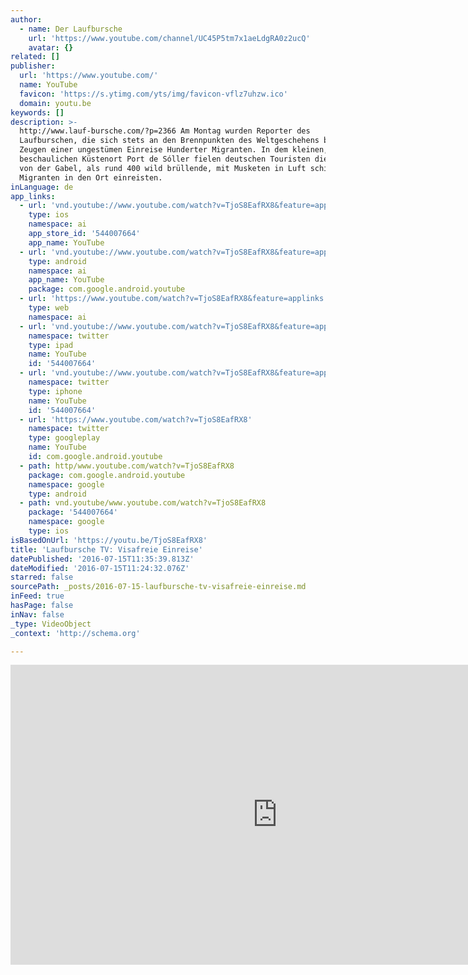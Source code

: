 ```yaml
---
author:
  - name: Der Laufbursche
    url: 'https://www.youtube.com/channel/UC45P5tm7x1aeLdgRA0z2ucQ'
    avatar: {}
related: []
publisher:
  url: 'https://www.youtube.com/'
  name: YouTube
  favicon: 'https://s.ytimg.com/yts/img/favicon-vflz7uhzw.ico'
  domain: youtu.be
keywords: []
description: >-
  http://www.lauf-bursche.com/?p=2366 Am Montag wurden Reporter des
  Laufburschen, die sich stets an den Brennpunkten des Weltgeschehens befinden,
  Zeugen einer ungestümen Einreise Hunderter Migranten. In dem kleinen,
  beschaulichen Küstenort Port de Sóller fielen deutschen Touristen die Scampis
  von der Gabel, als rund 400 wild brüllende, mit Musketen in Luft schießende
  Migranten in den Ort einreisten.
inLanguage: de
app_links:
  - url: 'vnd.youtube://www.youtube.com/watch?v=TjoS8EafRX8&feature=applinks'
    type: ios
    namespace: ai
    app_store_id: '544007664'
    app_name: YouTube
  - url: 'vnd.youtube://www.youtube.com/watch?v=TjoS8EafRX8&feature=applinks'
    type: android
    namespace: ai
    app_name: YouTube
    package: com.google.android.youtube
  - url: 'https://www.youtube.com/watch?v=TjoS8EafRX8&feature=applinks'
    type: web
    namespace: ai
  - url: 'vnd.youtube://www.youtube.com/watch?v=TjoS8EafRX8&feature=applinks'
    namespace: twitter
    type: ipad
    name: YouTube
    id: '544007664'
  - url: 'vnd.youtube://www.youtube.com/watch?v=TjoS8EafRX8&feature=applinks'
    namespace: twitter
    type: iphone
    name: YouTube
    id: '544007664'
  - url: 'https://www.youtube.com/watch?v=TjoS8EafRX8'
    namespace: twitter
    type: googleplay
    name: YouTube
    id: com.google.android.youtube
  - path: http/www.youtube.com/watch?v=TjoS8EafRX8
    package: com.google.android.youtube
    namespace: google
    type: android
  - path: vnd.youtube/www.youtube.com/watch?v=TjoS8EafRX8
    package: '544007664'
    namespace: google
    type: ios
isBasedOnUrl: 'https://youtu.be/TjoS8EafRX8'
title: 'Laufbursche TV: Visafreie Einreise'
datePublished: '2016-07-15T11:35:39.813Z'
dateModified: '2016-07-15T11:24:32.076Z'
starred: false
sourcePath: _posts/2016-07-15-laufbursche-tv-visafreie-einreise.md
inFeed: true
hasPage: false
inNav: false
_type: VideoObject
_context: 'http://schema.org'

---
```

<iframe src="https://cdn.embedly.com/widgets/media.html?src=https%3A%2F%2Fwww.youtube.com%2Fembed%2FTjoS8EafRX8%3Ffeature%3Doembed&amp;url=http%3A%2F%2Fwww.youtube.com%2Fwatch%3Fv%3DTjoS8EafRX8&amp;image=https%3A%2F%2Fi.ytimg.com%2Fvi%2FTjoS8EafRX8%2Fhqdefault.jpg&amp;key=b7d04c9b404c499eba89ee7072e1c4f7&amp;type=text%2Fhtml&amp;schema=youtube" width="854" height="480" scrolling="no" frameborder="0" allowfullscreen="" style=""></iframe>